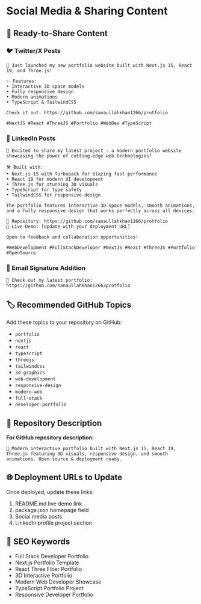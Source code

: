# Social Media & Sharing Content

## 📱 Ready-to-Share Content

### 🐦 Twitter/X Posts
```
🚀 Just launched my new portfolio website built with Next.js 15, React 19, and Three.js! 

✨ Features:
• Interactive 3D space models
• Fully responsive design
• Modern animations
• TypeScript & TailwindCSS

Check it out: https://github.com/sanaullahkhan1266/protfolio

#NextJS #React #ThreeJS #Portfolio #WebDev #TypeScript
```

### 💼 LinkedIn Posts
```
🎉 Excited to share my latest project - a modern portfolio website showcasing the power of cutting-edge web technologies!

🛠️ Built with:
• Next.js 15 with Turbopack for blazing fast performance
• React 19 for modern UI development
• Three.js for stunning 3D visuals
• TypeScript for type safety
• TailwindCSS for responsive design

The portfolio features interactive 3D space models, smooth animations, and a fully responsive design that works perfectly across all devices.

🔗 Repository: https://github.com/sanaullahkhan1266/protfolio
🔗 Live Demo: [Update with your deployment URL]

Open to feedback and collaboration opportunities! 

#WebDevelopment #FullStackDeveloper #NextJS #React #ThreeJS #Portfolio #OpenSource
```

### 📧 Email Signature Addition
```
🌟 Check out my latest portfolio: https://github.com/sanaullahkhan1266/protfolio
```

## 🏷️ Recommended GitHub Topics
Add these topics to your repository on GitHub:
- `portfolio`
- `nextjs`
- `react`
- `typescript`
- `threejs`
- `tailwindcss`
- `3d-graphics`
- `web-development`
- `responsive-design`
- `modern-web`
- `full-stack`
- `developer-portfolio`

## 📝 Repository Description
**For GitHub repository description:**
```
🚀 Modern interactive portfolio built with Next.js 15, React 19, Three.js featuring 3D visuals, responsive design, and smooth animations. Open source & deployment ready.
```

## 🌐 Deployment URLs to Update
Once deployed, update these links:
1. README.md live demo link
2. package.json homepage field
3. Social media posts
4. LinkedIn profile project section

## 🎯 SEO Keywords
- Full Stack Developer Portfolio
- Next.js Portfolio Template
- React Three Fiber Portfolio
- 3D Interactive Portfolio
- Modern Web Developer Showcase
- TypeScript Portfolio Project
- Responsive Developer Portfolio